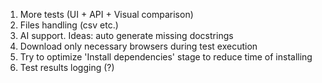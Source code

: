1. More tests (UI + API + Visual comparison)
2. Files handling (csv etc.)
3. AI support. Ideas: auto generate missing docstrings
4. Download only necessary browsers during test execution
5. Try to optimize 'Install dependencies' stage to reduce time of installing
6. Test results logging (?)
